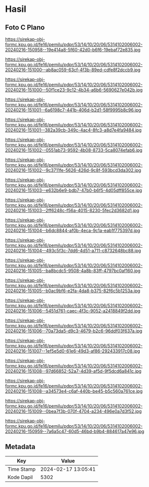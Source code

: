 # Hasil

## Foto C Plano

https://sirekap-obj-formc.kpu.go.id/fe16/pemilu/pdpr/53/14/10/20/06/5314102006002-20240216-150958--19e414a8-5f60-42d0-b6f6-19ebaf72e835.jpg

https://sirekap-obj-formc.kpu.go.id/fe16/pemilu/pdpr/53/14/10/20/06/5314102006002-20240216-151000--ab8ac059-63cf-4f3b-89ed-cdfe8f2dccb9.jpg

https://sirekap-obj-formc.kpu.go.id/fe16/pemilu/pdpr/53/14/10/20/06/5314102006002-20240216-151000--50f1ce23-9c12-4b34-a6b6-5690627e042b.jpg

https://sirekap-obj-formc.kpu.go.id/fe16/pemilu/pdpr/53/14/10/20/06/5314102006002-20240216-151001--6a6198c7-441b-406d-b2d1-58f9995b8c96.jpg

https://sirekap-obj-formc.kpu.go.id/fe16/pemilu/pdpr/53/14/10/20/06/5314102006002-20240216-151001--382a39cb-349c-4ac4-8fc3-a8d7e4fa9484.jpg

https://sirekap-obj-formc.kpu.go.id/fe16/pemilu/pdpr/53/14/10/20/06/5314102006002-20240216-151002--0551ab73-9592-4b08-8733-5ca8074efab6.jpg

https://sirekap-obj-formc.kpu.go.id/fe16/pemilu/pdpr/53/14/10/20/06/5314102006002-20240216-151002--9c3711fe-5626-426d-9c8f-593bcd3da302.jpg

https://sirekap-obj-formc.kpu.go.id/fe16/pemilu/pdpr/53/14/10/20/06/5314102006002-20240216-151003--e632b6e9-bdb7-47b0-b6f5-4d05dff855ce.jpg

https://sirekap-obj-formc.kpu.go.id/fe16/pemilu/pdpr/53/14/10/20/06/5314102006002-20240216-151003--2ff6248c-f56a-4015-8230-5fec2d3682d1.jpg

https://sirekap-obj-formc.kpu.go.id/fe16/pemilu/pdpr/53/14/10/20/06/5314102006002-20240216-151004--b6dc8844-af0b-4eca-9c1a-eab1f775397d.jpg

https://sirekap-obj-formc.kpu.go.id/fe16/pemilu/pdpr/53/14/10/20/06/5314102006002-20240216-151004--493c5f3c-7dd6-4d51-a711-c8732648bc88.jpg

https://sirekap-obj-formc.kpu.go.id/fe16/pemilu/pdpr/53/14/10/20/06/5314102006002-20240216-151005--ba8bcdc5-9508-4a8b-83ff-4797bc0af160.jpg

https://sirekap-obj-formc.kpu.go.id/fe16/pemilu/pdpr/53/14/10/20/06/5314102006002-20240216-151005--b0ac9bf6-e2fa-4da8-b375-82f6c5b1253a.jpg

https://sirekap-obj-formc.kpu.go.id/fe16/pemilu/pdpr/53/14/10/20/06/5314102006002-20240216-151006--5451d761-caec-4f3c-9052-a2418849f2dd.jpg

https://sirekap-obj-formc.kpu.go.id/fe16/pemilu/pdpr/53/14/10/20/06/5314102006002-20240216-151006--70a73da5-d9c3-4679-b2c6-96ddf03f637a.jpg

https://sirekap-obj-formc.kpu.go.id/fe16/pemilu/pdpr/53/14/10/20/06/5314102006002-20240216-151007--1ef5e5d0-61e6-49d3-af86-292433917c08.jpg

https://sirekap-obj-formc.kpu.go.id/fe16/pemilu/pdpr/53/14/10/20/06/5314102006002-20240216-151008--97d66852-52a7-4d39-af5d-9f5dcd6a841c.jpg

https://sirekap-obj-formc.kpu.go.id/fe16/pemilu/pdpr/53/14/10/20/06/5314102006002-20240216-151008--a34573e4-c6af-440b-be45-b5c560a761ce.jpg

https://sirekap-obj-formc.kpu.go.id/fe16/pemilu/pdpr/53/14/10/20/06/5314102006002-20240216-151009--0bea7f3b-070f-4704-a234-496e0a7d3f52.jpg

https://sirekap-obj-formc.kpu.go.id/fe16/pemilu/pdpr/53/14/10/20/06/5314102006002-20240216-150959--7a6a5c47-60d5-46bd-b9b4-884617a47e96.jpg


## Metadata

| Key        | Value               |
| ---------- | ------------------- |
| Time Stamp | 2024-02-17 13:05:41 |
| Kode Dapil | 5302                |



